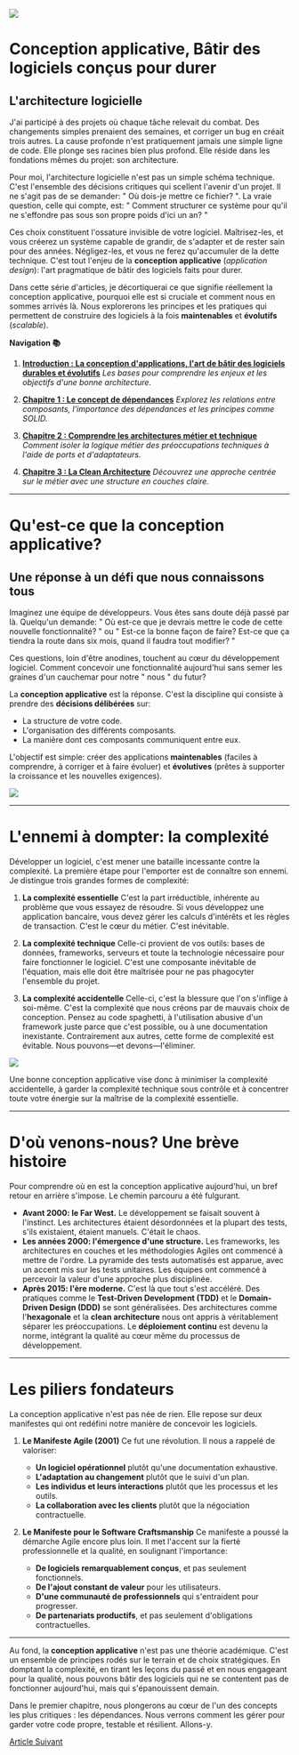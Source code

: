 ![](assets/thumbnail.jpg)

# Conception applicative, Bâtir des logiciels conçus pour durer

## L'architecture logicielle

J'ai participé à des projets où chaque tâche relevait du combat. Des changements simples prenaient des semaines, et corriger un bug en créait trois autres. La cause profonde n'est pratiquement jamais une simple ligne de code. Elle plonge ses racines bien plus profond. Elle réside dans les fondations mêmes du projet: son architecture.

Pour moi, l'architecture logicielle n'est pas un simple schéma technique. C'est l'ensemble des décisions critiques qui scellent l'avenir d'un projet. Il ne s'agit pas de se demander: " Où dois-je mettre ce fichier? ". La vraie question, celle qui compte, est: " Comment structurer ce système pour qu'il ne s'effondre pas sous son propre poids d'ici un an? "

Ces choix constituent l'ossature invisible de votre logiciel. Maîtrisez-les, et vous créerez un système capable de grandir, de s'adapter et de rester sain pour des années. Négligez-les, et vous ne ferez qu'accumuler de la dette technique. C'est tout l'enjeu de la **conception applicative** (*application design*): l'art pragmatique de bâtir des logiciels faits pour durer.

Dans cette série d'articles, je décortiquerai ce que signifie réellement la conception applicative, pourquoi elle est si cruciale et comment nous en sommes arrivés là. Nous explorerons les principes et les pratiques qui permettent de construire des logiciels à la fois **maintenables** et **évolutifs** (*scalable*).

**Navigation 📚**

1. [**Introduction : La conception d'applications, l'art de bâtir des logiciels durables et évolutifs**](https://www.jterrazz.com/articles/9-software-design-0-why-architecture-matters/fr)
    *Les bases pour comprendre les enjeux et les objectifs d'une bonne architecture.*

2. [**Chapitre 1 : Le concept de dépendances**](https://www.jterrazz.com/articles/10-software-design-1-mastering-dependencies/fr)
    *Explorez les relations entre composants, l'importance des dépendances et les principes comme SOLID.*

3. [**Chapitre 2 : Comprendre les architectures métier et technique**](https://www.jterrazz.com/articles/11-software-design-2-hexagonal-architecture/fr)
    *Comment isoler la logique métier des préoccupations techniques à l'aide de ports et d'adaptateurs.*

4. [**Chapitre 3 : La Clean Architecture**](https://www.jterrazz.com/articles/12-software-design-3-clean-architecture-in-practice/fr)
    *Découvrez une approche centrée sur le métier avec une structure en couches claire.*

---

# Qu'est-ce que la conception applicative?

## Une réponse à un défi que nous connaissons tous

Imaginez une équipe de développeurs. Vous êtes sans doute déjà passé par là. Quelqu'un demande: " Où est-ce que je devrais mettre le code de cette nouvelle fonctionnalité? " ou " Est-ce la bonne façon de faire? Est-ce que ça tiendra la route dans six mois, quand il faudra tout modifier? "

Ces questions, loin d'être anodines, touchent au cœur du développement logiciel. Comment concevoir une fonctionnalité aujourd'hui sans semer les graines d'un cauchemar pour notre " nous " du futur?

La **conception applicative** est la réponse. C'est la discipline qui consiste à prendre des **décisions délibérées** sur:

- La structure de votre code.
- L'organisation des différents composants.
- La manière dont ces composants communiquent entre eux.

L'objectif est simple: créer des applications **maintenables** (faciles à comprendre, à corriger et à faire évoluer) et **évolutives** (prêtes à supporter la croissance et les nouvelles exigences).

![](assets/application-complexity.jpg)

---

# L'ennemi à dompter: la complexité

Développer un logiciel, c'est mener une bataille incessante contre la complexité. La première étape pour l'emporter est de connaître son ennemi. Je distingue trois grandes formes de complexité:

1. **La complexité essentielle**
    C'est la part irréductible, inhérente au problème que vous essayez de résoudre. Si vous développez une application bancaire, vous devez gérer les calculs d'intérêts et les règles de transaction. C'est le cœur du métier. C'est inévitable.

2. **La complexité technique**
    Celle-ci provient de vos outils: bases de données, frameworks, serveurs et toute la technologie nécessaire pour faire fonctionner le logiciel. C'est une composante inévitable de l'équation, mais elle doit être maîtrisée pour ne pas phagocyter l'ensemble du projet.

3. **La complexité accidentelle**
    Celle-ci, c'est la blessure que l'on s'inflige à soi-même. C'est la complexité que nous créons par de mauvais choix de conception. Pensez au code spaghetti, à l'utilisation abusive d'un framework juste parce que c'est possible, ou à une documentation inexistante. Contrairement aux autres, cette forme de complexité est évitable. Nous pouvons—et devons—l'éliminer.

![](assets/complexity-levels.svg)

Une bonne conception applicative vise donc à minimiser la complexité accidentelle, à garder la complexité technique sous contrôle et à concentrer toute votre énergie sur la maîtrise de la complexité essentielle.

---

# D'où venons-nous? Une brève histoire

Pour comprendre où en est la conception applicative aujourd'hui, un bref retour en arrière s'impose. Le chemin parcouru a été fulgurant.

- **Avant 2000: le Far West.**
    Le développement se faisait souvent à l'instinct. Les architectures étaient désordonnées et la plupart des tests, s'ils existaient, étaient manuels. C'était le chaos.
- **Les années 2000: l'émergence d'une structure.**
    Les frameworks, les architectures en couches et les méthodologies Agiles ont commencé à mettre de l'ordre. La pyramide des tests automatisés est apparue, avec un accent mis sur les tests unitaires. Les équipes ont commencé à percevoir la valeur d'une approche plus disciplinée.
- **Après 2015: l'ère moderne.**
    C'est là que tout s'est accéléré. Des pratiques comme le **Test-Driven Development (TDD)** et le **Domain-Driven Design (DDD)** se sont généralisées. Des architectures comme l'**hexagonale** et la **clean architecture** nous ont appris à véritablement séparer les préoccupations. Le **déploiement continu** est devenu la norme, intégrant la qualité au cœur même du processus de développement.

---

# Les piliers fondateurs

La conception applicative n'est pas née de rien. Elle repose sur deux manifestes qui ont redéfini notre manière de concevoir les logiciels.

1. **Le Manifeste Agile (2001)**
    Ce fut une révolution. Il nous a rappelé de valoriser:
    - **Un logiciel opérationnel** plutôt qu'une documentation exhaustive.
    - **L'adaptation au changement** plutôt que le suivi d'un plan.
    - **Les individus et leurs interactions** plutôt que les processus et les outils.
    - **La collaboration avec les clients** plutôt que la négociation contractuelle.

2. **Le Manifeste pour le Software Craftsmanship**
    Ce manifeste a poussé la démarche Agile encore plus loin. Il met l'accent sur la fierté professionnelle et la qualité, en soulignant l'importance:
    - **De logiciels remarquablement conçus**, et pas seulement fonctionnels.
    - **De l'ajout constant de valeur** pour les utilisateurs.
    - **D'une communauté de professionnels** qui s'entraident pour progresser.
    - **De partenariats productifs**, et pas seulement d'obligations contractuelles.

---

Au fond, la **conception applicative** n'est pas une théorie académique. C'est un ensemble de principes rodés sur le terrain et de choix stratégiques. En domptant la complexité, en tirant les leçons du passé et en nous engageant pour la qualité, nous pouvons bâtir des logiciels qui ne se contentent pas de fonctionner aujourd'hui, mais qui s'épanouissent demain.

Dans le premier chapitre, nous plongerons au cœur de l'un des concepts les plus critiques : les dépendances. Nous verrons comment les gérer pour garder votre code propre, testable et résilient. Allons-y.

[Article Suivant](https://www.jterrazz.com/articles/10-software-design-1-mastering-dependencies/fr)
